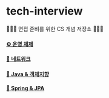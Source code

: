 # tech-interview
🧑🏻‍💻 면접 준비를 위한 CS 개념 저장소 🧑🏻‍💻

#### [⚙️ 운영 체제](Q&A/OS_Q&A.md)

#### [📡️ 네트워크](Q&A/Network_Q&A.md)

#### [🦁 Java & 객체지향](Q&A/Java_Q&A.md)

#### [🌿 Spring & JPA](Q&A/Spring_Q&A.md)
